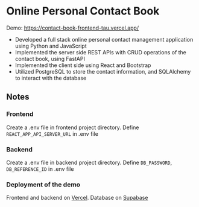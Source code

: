 # Online Personal Contact Book

Demo: https://contact-book-frontend-tau.vercel.app/

* Developed a full stack online personal contact management application using Python and JavaScript
* Implemented the server side REST APIs with CRUD operations of the contact book, using FastAPI
* Implemented the client side using React and Bootstrap
* Utilized PostgreSQL to store the contact information, and SQLAlchemy to interact with the database

## Notes
### Frontend
Create a .env file in frontend project directory.
Define `REACT_APP_API_SERVER_URL` in .env file

### Backend
Create a .env file in backend project directory.
Define `DB_PASSWORD`, `DB_REFERENCE_ID` in .env file

### Deployment of the demo
Frontend and backend on [Vercel](https://vercel.com/). Database on [Supabase](https://supabase.com/)